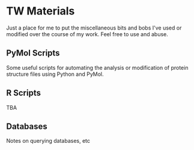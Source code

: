 #  TW Materials

Just a place for me to put the miscellaneous bits and bobs I've used or modified over the course of my work. Feel free to use and abuse.

## PyMol Scripts

Some useful scripts for automating the analysis or modification of protein structure files using Python and PyMol.

## R Scripts

TBA

## Databases

Notes on querying databases, etc

